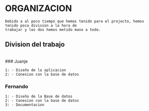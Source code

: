 # ORGANIZACION

    Debido a al poco tiempo que hemos tenido para el projecto, hemos tenido poca division a la hora de
    trabajar y los dos hemos metido mano a todo.

## Division del trabajo
<br>
### Juanje
    
    1: - Diseño de la aplicacion
    2: - Conexion con la base de datos

### Fernando

    1: - Diseño de la Base de datos
    2: - Conexion con la base de datos
    3: - Documentacion